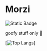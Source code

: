 
# Morzi

![Static Badge](https://img.shields.io/badge/Morzi.btw-passing?style=flat&logo=discord&logoColor=white&labelColor=5865F2&color=5865F2)

goofy stuff only 👅


[![Top Langs](https://github-readme-stats.vercel.app/api/top-langs/?username=MorzillaGamerhd)]
